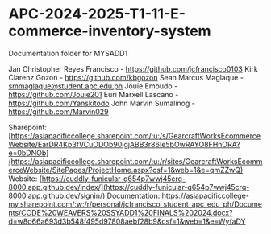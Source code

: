 # APC-2024-2025-T1-11-E-commerce-inventory-system

  Documentation folder for MYSADD1

  Jan Christopher Reyes Francisco - https://github.com/jcfrancisco0103
  Kirk Clarenz Gozon - https://github.com/kbgozon
  Sean Marcus Maglaque - smmaglaque@student.apc.edu.ph
  Jouie Embudo - https://github.com/Jouie201
  Euri Marxell Lascano - https://github.com/Yanskitodo
  John Marvin Sumalinog - https://github.com/Marvin029

Sharepoint: [https://asiapacificcollege.sharepoint.com/:u:/s/GearcraftWorksEcommerceWebsite/EarDR4Kp3fVCuODOb90igjABB3r86Ie5bOwRAYO8FHnORA?e=0bDNOb](https://asiapacificcollege.sharepoint.com/:u:/r/sites/GearcraftWorksEcommerceWebsite/SitePages/ProjectHome.aspx?csf=1&web=1&e=qmZZwQ)
Website: [https://cuddly-funicular-q654p7wwj45crq-8000.app.github.dev/index/](https://cuddly-funicular-q654p7wwj45crq-8000.app.github.dev/signin/)
Documentation: https://asiapacificcollege-my.sharepoint.com/:w:/r/personal/jcfrancisco_student_apc_edu_ph/Documents/CODE%20WEAVERS%20SSYADD1%20FINALS%202024.docx?d=w8d66a693d3b548f495d97808aebf28b9&csf=1&web=1&e=WyfaDY
